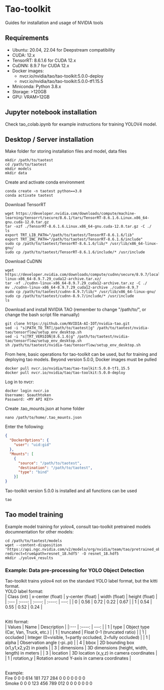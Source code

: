 # Tao-toolkit
Guides for installation and usage of NVIDIA tools

## Requirements
<p>
<ul>
<li>Ubuntu: 20.04, 22.04 for Deepstream compatibility </li>
<li>CUDA: 12.x </li>
<li>TensorRT: 8.6.1.6 for CUDA 12.x</li>
<li>CuDNN: 8.9.7 for CUDA 12.x </li>
<li>Docker images: 
<ul>
<li>nvcr.io/nvidia/tao/tao-toolkit:5.0.0-deploy </li>
<li>nvcr.io/nvidia/tao/tao-toolkit:5.0.0-tf1.15.5 </li>
</ul>
</li>
<li>Miniconda: Python 3.8.x </li>
<li>Storage: >120GB </li>
<li>GPU: VRAM>12GB </l>
</ul>
</p>


## Jupyter notebook installation
<p>
Check tao_colab.ipynb for example instructions for training YOLOV4 model.
</p>

## Desktop / Server installation

Make folder for storing installation files and model, data files <br>
```shell
mkdir /path/to/taotest
cd /path/to/taotest
mkdir models
mkdir data
```

Create and activate conda environment
```shell
conda create -n taotest python==3.8
conda activate taotest
```

Download TensorRT
```shell
wget https://developer.nvidia.com/downloads/compute/machine-learning/tensorrt/secure/8.6.1/tars/TensorRT-8.6.1.6.Linux.x86_64-gnu.cuda-12.0.tar.gz
tar -xzf ./TensorRT-8.6.1.6.Linux.x86_64-gnu.cuda-12.0.tar.gz -C ./
ls
export TRT_LIB_PATH="/path/to/taotest/TensorRT-8.6.1.6/lib"
export TRT_INC_PATH="/path/to/taotest/TensorRT-8.6.1.6/include"
sudo cp /path/to/taotest/TensorRT-8.6.1.6/lib/* /usr/lib/x86_64-linux-gnu/
sudo cp /path/to/taotest/TensorRT-8.6.1.6/include/* /usr/include
```

Download CuDNN
```shell
wget https://developer.nvidia.com/downloads/compute/cudnn/secure/8.9.7/local_installers/12.x/cudnn-linux-x86_64-8.9.7.29_cuda12-archive.tar.xz/
tar -xf ./cudnn-linux-x86_64-8.9.7.29_cuda12-archive.tar.xz -C ./
mv ./cudnn-linux-x86_64-8.9.7.29_cuda12-archive ./cudnn-8.9.7
sudo cp /path/to/taotest/cudnn-8.9.7/lib/* /usr/lib/x86_64-linux-gnu/
sudo cp /path/to/taotest/cudnn-8.9.7/include/* /usr/include
ls
```

Download and install NVIDIA TAO (remember to change "/path/to/", or change the bash script file manually)
```shell
git clone https://github.com/NVIDIA-AI-IOT/nvidia-tao.git
sed -i "s|PATH_TO_TRT|/path/to/taotest|g" /path/to/taotest/nvidia-tao/tensorflow/setup_env_desktop.sh
sed -i "s|TRT_VERSION|8.6.1.6|g" /path/to/taotest/nvidia-tao/tensorflow/setup_env_desktop.sh
sh /path/to/taotest/nvidia-tao/tensorflow/setup_env_desktop.sh
```

From here, basic operations for tao-toolkit can be used, but for training and deploying tao models. Beyond version 5.0.0, Docker images must be pulled
```shell
docker pull nvcr.io/nvidia/tao/tao-toolkit:5.0.0-tf1.15.5
docker pull nvcr.io/nvidia/tao/tao-toolkit:5.0.0-deploy
```

Log in to nvcr:
```shell
docker login nvcr.io
Username: $oauthtoken
Password: <MY API KEY>
```

Create .tao_mounts.json at home folder
```shell
nano /path/to/home/.tao_mounts.json
```
Enter the following:
```json
{
  "DockerOptions": {
    "user": "uid:gid"
  },
  "Mounts": [
    {
      "source": "/path/to/taotest",
      "destination": "/path/to/taotest",
      "type": "bind" 
    }]
}
```
Tao-toolkit version 5.0.0 is installed and all functions can be used
```shell
tao
```

## Tao model training

Example model training for yolov4, consult tao-toolkit pretrained models documnentation for other models:
```shell
cd /path/to/taotest/models
wget --content-disposition 'https://api.ngc.nvidia.com/v2/models/org/nvidia/team/tao/pretrained_object_detection/resnet18/files?redirect=true&path=resnet_18.hdf5' -O resnet_18.hdf5
mkdir ./yolov4_results
```

### Example: Data pre-processing for YOLO Object Detection

Tao-toolkit trains yolov4 not on the standard YOLO label format, but the kitti format. <br>
YOLO label format: <br>
| Class (int) | x-center (float) | y-center (float) | width (float) | height (float) |
| :---        |    :----:        |          :----:  | :----:        | ---:           |
| 0           | 0.56             | 0.72             | 0.22          | 0.67           |
| 1           | 0.54             | 0.55             | 0.52          | 0.24           |

<br>Kitti format: <br>
| Values | Name       | Description                                              |
|:---    | :----:     | ---:                                                     | 
| 1      | type       | Object type (Car, Van, Truck, etc.)                      |
| 1      | truncated  | Float 0-1 (truncated ratio)                              |
| 1      | occluded   | Integer (0=visible, 1=partly occluded, 2=fully occluded) |
| 1      | alpha      | Observation angle (-pi..pi)                              |
| 4      | bbox       | 2D bounding box (x1,y1,x2,y2) in pixels                  |
| 3      | dimensions | 3D dimensions (height, width, length) in meters          |
| 3      | location   | 3D location (x,y,z) in camera coordinates                |
| 1      | rotation_y | Rotation around Y-axis in camera coordinates             |

<br>Example: <br>
Fire 0 0 0 614 181 727 284 0 0 0 0 0 0 0 <br>
Smoke 0 0 0 123 456 789 012 0 0 0 0 0 0 0